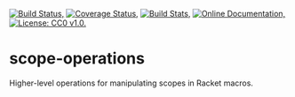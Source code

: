 [![Build Status,](https://img.shields.io/travis/jsmaniac/scope-operations/master.svg)](https://travis-ci.org/jsmaniac/scope-operations)
[![Coverage Status,](https://img.shields.io/codecov/c/github/jsmaniac/scope-operations/master.svg)](https://codecov.io/gh/jsmaniac/scope-operations)
[![Build Stats,](https://img.shields.io/badge/build-stats-blue.svg)](http://jsmaniac.github.io/travis-stats/#jsmaniac/scope-operations)
[![Online Documentation,](https://img.shields.io/badge/docs-online-blue.svg)](http://docs.racket-lang.org/scope-operations/)
[![License: CC0 v1.0.](https://img.shields.io/badge/license-CC0-blue.svg)](https://creativecommons.org/publicdomain/zero/1.0/)

scope-operations
================

Higher-level operations for manipulating scopes in Racket macros.
